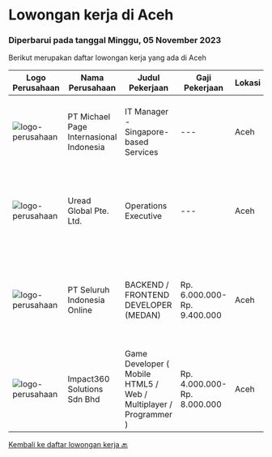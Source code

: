 
  # Lowongan kerja di Aceh

  ### Diperbarui pada tanggal Minggu, 05 November 2023

  Berikut merupakan daftar lowongan kerja yang ada di Aceh

  |Logo Perusahaan | Nama Perusahaan | Judul Pekerjaan | Gaji Pekerjaan | Lokasi | Deskripsi | Tanggal diunggah | Pranala |
  | -------------- | --------------- | --------------- | --------- | --------- | -------------- | ------- | ----------- |
  |![logo-perusahaan](https://image-service-cdn.seek.com.au/6f9556b46c1b5cc7aedf100dfc0ed24c4de1fe86/ee4dce1061f3f616224767ad58cb2fc751b8d2dc)|PT Michael Page Internasional Indonesia|IT Manager - Singapore-based Services|---|Aceh|Manage IT activities &amp; vendors in Indonesia. Align OT/IT security policies, procedures and standards; make sure OT/IT security policies and...|Selasa, 24 Oktober 2023|https://www.jobstreet.co.id/id/job/it-manager-singapore-based-services-4507438?token=0~d3bf6f06-c967-44c3-8e00-0bcd45210cb6&sectionRank=1&jobId=jobstreet-id-job-4507438|
|![logo-perusahaan](https://i.ibb.co/sqvTCh9/112815900-stock-vector-no-image-available-icon-flat-vector.webp)|Uread Global Pte. Ltd.|Operations Executive|---|Aceh|Highlights: ● Fast-paced and dynamic environment● Personal recognition and career progression● Attractive incentives Job Description:● Provide the...|Senin, 16 Oktober 2023|https://www.jobstreet.co.id/id/job/operations-executive-11077803/origin/sg?token=0~d3bf6f06-c967-44c3-8e00-0bcd45210cb6&sectionRank=2&jobId=jobstreet-sg-job-11077803|
|![logo-perusahaan](https://image-service-cdn.seek.com.au/c768f0670f8f8212da7de609b6af9d0b2e5134cc/ee4dce1061f3f616224767ad58cb2fc751b8d2dc)|PT Seluruh Indonesia Online|BACKEND / FRONTEND DEVELOPER (MEDAN)|Rp. 6.000.000-Rp. 9.400.000|Aceh|Back End Developer Requirements:-Candidate must possess at least Diploma, Bachelor Degree in computer science / Information Technology, Engineering...|Sabtu, 14 Oktober 2023|https://www.jobstreet.co.id/id/job/backend-frontend-developer-medan-4499121?token=0~d3bf6f06-c967-44c3-8e00-0bcd45210cb6&sectionRank=3&jobId=jobstreet-id-job-4499121|
|![logo-perusahaan](https://image-service-cdn.seek.com.au/35b00a50395e5c8ad6bf2130dfd2a19f9f4bbec5/ee4dce1061f3f616224767ad58cb2fc751b8d2dc)|Impact360 Solutions Sdn Bhd|Game Developer ( Mobile HTML5 / Web / Multiplayer / Programmer )|Rp. 4.000.000-Rp. 8.000.000|Aceh|We are hiring remote HTML5 game developers from all parts of Indonesia. If you have real experience building HTML5 games or applications, you're...|Senin, 09 Oktober 2023|https://www.jobstreet.co.id/id/job/game-developer-mobile-html5-web-multiplayer-programmer-5551698/origin/my?token=0~d3bf6f06-c967-44c3-8e00-0bcd45210cb6&sectionRank=4&jobId=jobstreet-my-job-5551698|


  [Kembali ke daftar lowongan kerja 🔙](../README.md#daftar-lowongan-kerja)
  